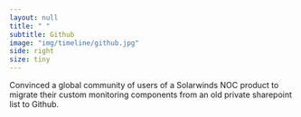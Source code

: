 ```yaml
---
layout: null
title: " "
subtitle: Github
image: "img/timeline/github.jpg"
side: right
size: tiny
---
```

Convinced a global community of users of a Solarwinds NOC product to migrate their custom monitoring components from an old private sharepoint list to Github.
